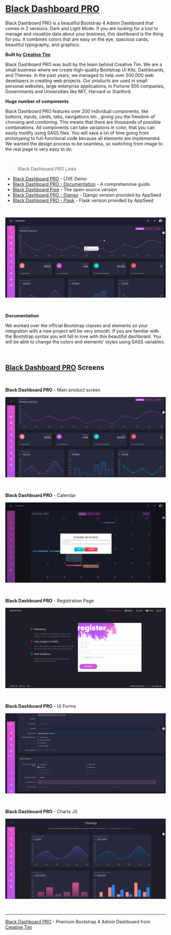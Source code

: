 # [Black Dashboard PRO](https://appseed.us/black-dashboard)

Black Dashboard PRO is a beautiful Bootstrap 4 Admin Dashboard that comes in 2 versions: Dark and Light Mode. If you are looking for a tool to manage and visualize data about your business, this dashboard is the thing for you. It combines colors that are easy on the eye, spacious cards, beautiful typography, and graphics.

**Built by [Creative Tim](https://appseed.us/agency/creative-tim)**

Black Dashboard PRO was built by the team behind Creative Tim. We are a small business where we create high-quality Bootstrap UI Kits, Dashboards, and Themes. In the past years, we managed to help over 500.000 web developers in creating web projects. Our products are used in small personal websites, large enterprise applications, in Fortune 500 companies, Governments and Universities like MIT, Harvard or Stanford.

**Huge number of components**

Black Dashboard PRO features over 200 individual components, like buttons, inputs, cards, tabs, navigations etc., giving you the freedom of choosing and combining. This means that there are thousands of possible combinations. All components can take variations in color, that you can easily modify using SASS files. You will save a lot of time going from prototyping to full-functional code because all elements are implemented. We wanted the design process to be seamless, so switching from image to the real page is very easy to do.

<br />

> Black Dashboard PRO Links

- [Black Dashboard PRO](https://demos.creative-tim.com/marketplace/black-dashboard-pro/examples/dashboard.html?AFFILIATE=128200) - LIVE Demo
- [Black Dashboard PRO - Documentation](https://demos.creative-tim.com/marketplace/black-dashboard-pro/docs/1.0/getting-started/introduction) - A comprehensive guide
- [Black Dashboard Free](https://www.creative-tim.com/product/black-dashboard?AFFILIATE=128200) - The open-source version
- [Black Dashboard PRO - Django](https://appseed.us/admin-dashboards/django-dashboard-black-pro) - Django version provided by AppSeed
- [Black Dashboard PRO - Flask](https://appseed.us/admin-dashboards/flask-dashboard-black-pro) - Flask version provided by AppSeed

<br />

![Black Dashboard PRO - Premium Bootstrap 4 Admin Dashboard, animated presentation.](https://raw.githubusercontent.com/admin-dashboards/black-dashboard-pro/main/media/black-dashboard-pro-intro.gif)

<br />

**Documentation**

We worked over the official Bootstrap classes and elements so your integration with a new project will be very smooth. If you are familiar with the Bootstrap syntax you will fall in love with this beautiful dashboard. You will be able to change the colors and elements’ styles using SASS variables. 

<br />

## [Black Dashboard PRO](https://appseed.us/black-dashboard) Screens

<br />

**Black Dashboard PRO** - Main product screen

![Black Dashboard PRO - Main Dashboard Screen.](https://raw.githubusercontent.com/admin-dashboards/black-dashboard-pro/main/media/black-dashboard-pro-screen.png)

<br />

**Black Dashboard PRO** - Calendar

![Black Dashboard PRO - Charts JS.](https://raw.githubusercontent.com/admin-dashboards/black-dashboard-pro/main/media/black-dashboard-pro-screen-calendar.png)

<br />

**Black Dashboard PRO** - Registration Page

![Black Dashboard PRO - Registration Page.](https://raw.githubusercontent.com/admin-dashboards/black-dashboard-pro/main/media/black-dashboard-pro-screen-register.png)

<br />

**Black Dashboard PRO** - UI Forms

![Black Dashboard PRO - UI Forms.](https://raw.githubusercontent.com/admin-dashboards/black-dashboard-pro/main/media/black-dashboard-pro-screen-forms.png)

<br />

**Black Dashboard PRO** - Charts JS

![Black Dashboard PRO - Charts JS.](https://raw.githubusercontent.com/admin-dashboards/black-dashboard-pro/main/media/black-dashboard-pro-screen-charts.png)

<br />

---
[Black Dashboard PRO](https://appseed.us/black-dashboard) - Premium Bootstrap 4 Admin Dashboard from [Creative Tim](https://appseed.us/agency/creative-tim)

